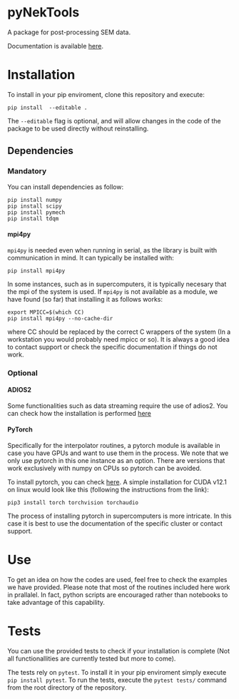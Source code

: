 # pyNekTools
A package for post-processing SEM data.

Documentation is available [here](https://extremeflow.github.io/pyNekTools/).

# Installation

To install in your pip enviroment, clone this repository and execute:
```
pip install  --editable .
```

The `--editable` flag is optional, and will allow changes in the code of the package to be used
directly without reinstalling.

## Dependencies

### Mandatory

You can install dependencies as follow:

```
pip install numpy
pip install scipy
pip install pymech
pip install tdqm
```
#### mpi4py
`mpi4py` is needed even when running in serial, as the library is built with communication in mind. It can typically be installed with: 
```
pip install mpi4py
```

In some instances, such as in supercomputers, it is typically necesary that the mpi of the system is used. If `mpi4py` is not available as a module, we have found (so far) that installing it as follows works:
```
export MPICC=$(which CC)
pip install mpi4py --no-cache-dir
```
where CC should be replaced by the correct C wrappers of the system (In a workstation you would probably need mpicc or so). It is always a good idea to contact support or check the specific documentation if things do not work.

### Optional

#### ADIOS2

Some functionalities such as data streaming require the use of adios2. You can check how the installation is performed [here](https://adios2.readthedocs.io/en/latest/setting_up/setting_up.html)

#### PyTorch

Specifically for the interpolator routines, a pytorch module is available in case you have GPUs and want to use them in the process. We note that we only use pytorch in this one instance as an option. There are versions that work exclusively with numpy on CPUs so pytorch can be avoided.

To install pytorch, you can check [here](https://pytorch.org/get-started/locally/). A simple installation for CUDA v12.1 on linux would look like this (following the instructions from the link):
```
pip3 install torch torchvision torchaudio
```
The process of installing pytorch in supercomputers is more intricate. In this case it is best to use the documentation of the specific cluster or contact support.


# Use

To get an idea on how the codes are used, feel free to check the examples we have provided. Please note that most of the routines included here work in prallalel. In fact, python scripts are encouraged rather than notebooks to take advantage of this capability.

# Tests

You can use the provided tests to check if your installation is complete (Not all functionallities are currently tested but more to come).

The tests rely on `pytest`. To install it in your pip enviroment simply execute `pip install pytest`. To run the tests, execute the `pytest tests/` command from the root directory of the repository.
